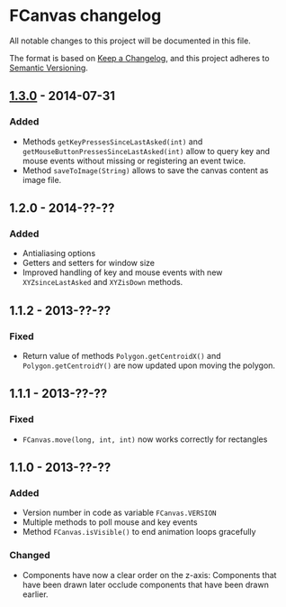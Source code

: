 # FCanvas changelog

All notable changes to this project will be documented in this file.

The format is based on [Keep a Changelog](https://keepachangelog.com/en/1.0.0/),
and this project adheres to [Semantic Versioning](https://semver.org/spec/v2.0.0.html).


## [1.3.0] - 2014-07-31

### Added

* Methods `getKeyPressesSinceLastAsked(int)` and `getMouseButtonPressesSinceLastAsked(int)` allow to query key and mouse events without missing or registering an event twice.
* Method `saveToImage(String)` allows to save the canvas content as image file.

## 1.2.0 - 2014-??-??

### Added

* Antialiasing options
* Getters and setters for window size
* Improved handling of key and mouse events with new `XYZsinceLastAsked` and `XYZisDown` methods.

## 1.1.2 - 2013-??-??

### Fixed

* Return value of methods `Polygon.getCentroidX()` and `Polygon.getCentroidY()` are now updated upon moving the polygon.

## 1.1.1 - 2013-??-??

### Fixed

* `FCanvas.move(long, int, int)` now works correctly for rectangles

## 1.1.0 - 2013-??-??

### Added

* Version number in code as variable `FCanvas.VERSION`
* Multiple methods to poll mouse and key events
* Method `FCanvas.isVisible()` to end animation loops gracefully

### Changed

* Components have now a clear order on the z-axis: Components that have been drawn later occlude components that have been drawn earlier.

[1.3.0]: https://github.com/CSchoel/fcanvas/tags/v1.3.0
